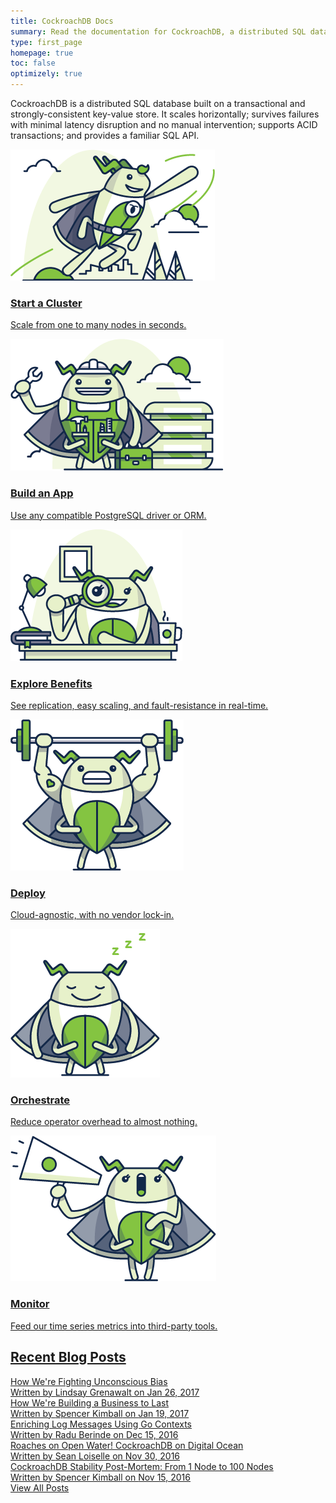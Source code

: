 ```yaml
---
title: CockroachDB Docs
summary: Read the documentation for CockroachDB, a distributed SQL database built on a transactional and strongly-consistent key-value store.
type: first_page
homepage: true
toc: false
optimizely: true
---
```


CockroachDB is a distributed SQL database built on a transactional and strongly-consistent key-value store. It scales horizontally; survives failures with minimal latency disruption and no manual intervention; supports ACID transactions; and provides a familiar SQL API.

<div class="row">
    <div class="col-md-4">
        <div class="roach">
            <a href="start-a-local-cluster.html">
                <img src="images/SCENE_superhero_profile_craig.png" alt="Quickstart CockroachDB"/>
                <h3>Start a Cluster</h3>
                <p>Scale from one to many nodes in seconds.</p>
            </a>
        </div>
    </div>
    <div class="col-md-4">
        <div class="roach">
            <a href="build-an-app-with-cockroachdb.html">
                <img src="images/builder_craig.png" alt="Build an App"/>
                <h3>Build an App</h3>
                <p>Use any compatible PostgreSQL driver or ORM.</p>
            </a>
        </div>
    </div>
    <div class="col-md-4">
        <div class="roach">
            <a href="demo-data-replication.html">
                <img src="images/scientist_catrina.png" alt="Examine Core Benefits"/>
                <h3>Explore Benefits</h3>
                <p>See replication, easy scaling, and fault-resistance in real-time.</p>
            </a>
        </div>
    </div>
</div>

<div class="row">
    <div class="col-md-4">
        <div class="roach">
            <a href="cloud-deployment.html">
                <img src="images/craig_crossfit.png" alt="Deploy CockroachDB in the Cloud"/>
                <h3>Deploy</h3>
                <p>Cloud-agnostic, with no vendor lock-in.</p>
            </a>
        </div>
    </div>
    <div class="col-md-4">
        <div class="roach">
            <a href="orchestration.html">
                <img src="images/sleeping_craig.png" alt="Orchestrate CockroachDB"/>
                <h3>Orchestrate</h3>
                <p>Reduce operator overhead to almost nothing.</p>
            </a>
        </div>
    </div>
    <div class="col-md-4">
        <div class="roach">
            <a href="monitor-cockroachdb-with-prometheus.html">
                <img src="images/announcement_catrina.png" alt="Monitor with Third-Party Tools"/>
                <h3>Monitor</h3>
                <p>Feed our time series metrics into third-party tools.</p>
            </a>
        </div>
    </div>
</div>

## [Recent Blog Posts](https://www.cockroachlabs.com/blog/)

<div class="row">
    <div class="col-xs-12">
        <a href="https://www.cockroachlabs.com/blog/fighting-unconscious-bias-cockroach-labs/">
        <div class="blog-post">
            <div class="blog-title">How We're Fighting Unconscious Bias</div>
            <div class="blog-meta">Written by <span class="meta-emphasis">Lindsay Grenawalt</span> on <span class="meta-emphasis">Jan 26, 2017</span></div>
        </div>
        </a>  
    </div>
</div>
<div class="row">
    <div class="col-xs-12">
        <a href="https://www.cockroachlabs.com/blog/how-were-building-a-business-to-last/">
        <div class="blog-post">
            <div class="blog-title">How We're Building a Business to Last</div>
            <div class="blog-meta">Written by <span class="meta-emphasis">Spencer Kimball</span> on <span class="meta-emphasis">Jan 19, 2017</span></div>
        </div>
        </a>  
    </div>
</div>
<div class="row">
    <div class="col-xs-12">
        <a href="https://www.cockroachlabs.com/blog/enriching-log-messages-using-go-contexts/">
        <div class="blog-post">
            <div class="blog-title">Enriching Log Messages Using Go Contexts</div>
            <div class="blog-meta">Written by <span class="meta-emphasis">Radu Berinde</span> on <span class="meta-emphasis">Dec 15, 2016</span></div>
        </div>
        </a>  
    </div>
</div>
<div class="row">
    <div class="col-xs-12">
        <a href="https://www.cockroachlabs.com/blog/roaches-on-open-water-cockroachdb-on-digitalocean/">
        <div class="blog-post">
            <div class="blog-title">Roaches on Open Water! CockroachDB on Digital Ocean</div>
            <div class="blog-meta">Written by <span class="meta-emphasis">Sean Loiselle</span> on <span class="meta-emphasis">Nov 30, 2016</span></div>
        </div>
        </a>  
    </div>
</div>
<div class="row">
    <div class="col-xs-12">
        <a href="https://www.cockroachlabs.com/blog/cockroachdb-stability-from-1-node-to-100-nodes/">
        <div class="blog-post last-entry">
            <div class="blog-title">CockroachDB Stability Post-Mortem: From 1 Node to 100 Nodes</div>
            <div class="blog-meta">Written by <span class="meta-emphasis">Spencer Kimball</span> on <span class="meta-emphasis">Nov 15, 2016</span></div>
        </div>
        </a>  
    </div>
</div>
<div class="row">
    <div class="col-xs-12">
        <div class="view-blog"><a href="https://www.cockroachlabs.com/blog">View All Posts</a></div>
    </div>
</div>